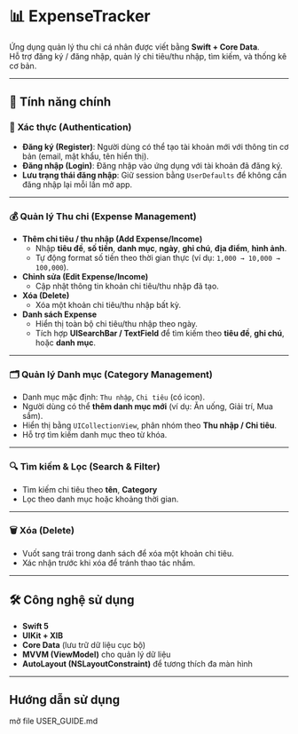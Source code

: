 # 📊 ExpenseTracker

Ứng dụng quản lý thu chi cá nhân được viết bằng **Swift + Core Data**.  
Hỗ trợ đăng ký / đăng nhập, quản lý chi tiêu/thu nhập, tìm kiếm, và thống kê cơ bản.

---

## 🚀 Tính năng chính

### 🔐 Xác thực (Authentication)
- **Đăng ký (Register)**: Người dùng có thể tạo tài khoản mới với thông tin cơ bản (email, mật khẩu, tên hiển thị).  
- **Đăng nhập (Login)**: Đăng nhập vào ứng dụng với tài khoản đã đăng ký.  
- **Lưu trạng thái đăng nhập**: Giữ session bằng `UserDefaults` để không cần đăng nhập lại mỗi lần mở app.  

---

### 💰 Quản lý Thu chi (Expense Management)
- **Thêm chi tiêu / thu nhập (Add Expense/Income)**  
  - Nhập **tiêu đề**, **số tiền**, **danh mục**, **ngày**, **ghi chú**, **địa điểm**, **hình ảnh**.  
  - Tự động format số tiền theo thời gian thực (ví dụ: `1,000 → 10,000 → 100,000`).  
- **Chỉnh sửa (Edit Expense/Income)**  
  - Cập nhật thông tin khoản chi tiêu/thu nhập đã tạo.  
- **Xóa (Delete)**  
  - Xóa một khoản chi tiêu/thu nhập bất kỳ.  
- **Danh sách Expense**  
  - Hiển thị toàn bộ chi tiêu/thu nhập theo ngày.  
  - Tích hợp **UISearchBar / TextField** để tìm kiếm theo **tiêu đề**, **ghi chú**, hoặc **danh mục**.  

---

### 🗂️ Quản lý Danh mục (Category Management)
- Danh mục mặc định: `Thu nhập`, `Chi tiêu` (có icon).  
- Người dùng có thể **thêm danh mục mới** (ví dụ: Ăn uống, Giải trí, Mua sắm).  
- Hiển thị bằng `UICollectionView`, phân nhóm theo **Thu nhập / Chi tiêu**.  
- Hỗ trợ tìm kiếm danh mục theo từ khóa.  

---

### 🔍 Tìm kiếm & Lọc (Search & Filter)
- Tìm kiếm chi tiêu theo **tên**, **Category**
- Lọc theo danh mục hoặc khoảng thời gian.  

---

### 🗑️ Xóa (Delete)
- Vuốt sang trái trong danh sách để xóa một khoản chi tiêu.  
- Xác nhận trước khi xóa để tránh thao tác nhầm.  

---

## 🛠️ Công nghệ sử dụng
- **Swift 5**
- **UIKit + XIB**
- **Core Data** (lưu trữ dữ liệu cục bộ)
- **MVVM (ViewModel)** cho quản lý dữ liệu
- **AutoLayout (NSLayoutConstraint)** để tương thích đa màn hình

---

## Hướng dẫn sử dụng
mở file USER_GUIDE.md

